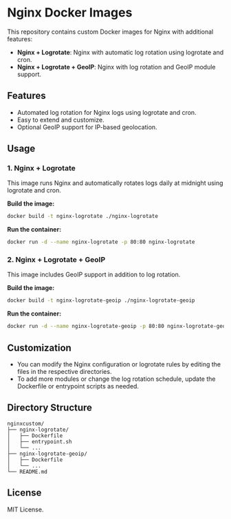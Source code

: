 # Nginx Docker Images

This repository contains custom Docker images for Nginx with additional features:

- **Nginx + Logrotate**: Nginx with automatic log rotation using logrotate and cron.
- **Nginx + Logrotate + GeoIP**: Nginx with log rotation and GeoIP module support.

## Features

- Automated log rotation for Nginx logs using logrotate and cron.
- Easy to extend and customize.
- Optional GeoIP support for IP-based geolocation.

## Usage

### 1. Nginx + Logrotate

This image runs Nginx and automatically rotates logs daily at midnight using logrotate and cron.

**Build the image:**

```bash
docker build -t nginx-logrotate ./nginx-logrotate
```

**Run the container:**

```bash
docker run -d --name nginx-logrotate -p 80:80 nginx-logrotate
```

### 2. Nginx + Logrotate + GeoIP

This image includes GeoIP support in addition to log rotation.

**Build the image:**

```bash
docker build -t nginx-logrotate-geoip ./nginx-logrotate-geoip
```

**Run the container:**

```bash
docker run -d --name nginx-logrotate-geoip -p 80:80 nginx-logrotate-geoip
```

## Customization

- You can modify the Nginx configuration or logrotate rules by editing the files in the respective directories.
- To add more modules or change the log rotation schedule, update the Dockerfile or entrypoint scripts as needed.

## Directory Structure

```
nginxcustom/
├── nginx-logrotate/
│   ├── Dockerfile
│   ├── entrypoint.sh
│   └── ... 
├── nginx-logrotate-geoip/
│   ├── Dockerfile
│   └── ...
└── README.md
```

## License

MIT License.
